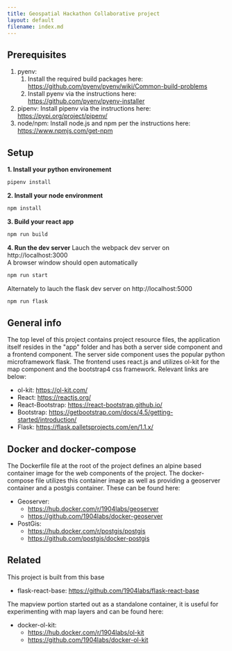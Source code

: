 ```yaml
---
title: Geospatial Hackathon Collaborative project
layout: default
filename: index.md
---
```


## Prerequisites  
1. pyenv:  
    1. Install the required build packages here:  
       https://github.com/pyenv/pyenv/wiki/Common-build-problems  
    2. Install pyenv via the instructions here:  
       https://github.com/pyenv/pyenv-installer  
2. pipenv: Install pipenv via the instructions here:  
https://pypi.org/project/pipenv/  
3. node/npm: Install node.js and npm per the instructions here:  
https://www.npmjs.com/get-npm  

## Setup  
__1. Install your python environement__
```bash
pipenv install
```

__2. Install your node environment__
```bash
npm install
```

__3. Build your react app__
```bash
npm run build
```

__4. Run the dev server__
Lauch the webpack dev server on http://localhost:3000  
A browser window should open automatically  
```bash
npm run start
```
Alternately to lauch the flask dev server on http://localhost:5000  
```bash
npm run flask
```

## General info
The top level of this project contains project resource files, the application 
itself resides in the "app" folder and has both a server side component 
and a frontend component. The server side component uses the popular python 
microframework flask. The frontend uses react.js and utilizes ol-kit for the 
map component and the bootstrap4 css framework. Relevant links are below:  
- ol-kit: https://ol-kit.com/  
- React: https://reactjs.org/  
- React-Bootstrap: https://react-bootstrap.github.io/  
- Bootstrap: https://getbootstrap.com/docs/4.5/getting-started/introduction/  
- Flask: https://flask.palletsprojects.com/en/1.1.x/  

## Docker and docker-compose 
The Dockerfile file at the root of the project defines an alpine based  container image for the web components of the project.  The docker-compose 
file utilizes this container image as well as providing a geoserver container
and a postgis container.  These can be found here:  
- Geoserver: 
  - https://hub.docker.com/r/1904labs/geoserver  
  - https://github.com/1904labs/docker-geoserver  
- PostGis:  
  - https://hub.docker.com/r/postgis/postgis
  - https://github.com/postgis/docker-postgis  

## Related  
This project is built from this base    
- flask-react-base: https://github.com/1904labs/flask-react-base  

The mapview portion started out as a standalone container, it is useful 
for experimenting with map layers and can be found here: 
- docker-ol-kit: 
  - https://hub.docker.com/r/1904labs/ol-kit  
  - https://github.com/1904labs/docker-ol-kit  

